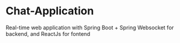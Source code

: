 # Chat-Application
Real-time web application with Spring Boot + Spring Websocket for backend, and ReactJs for fontend
